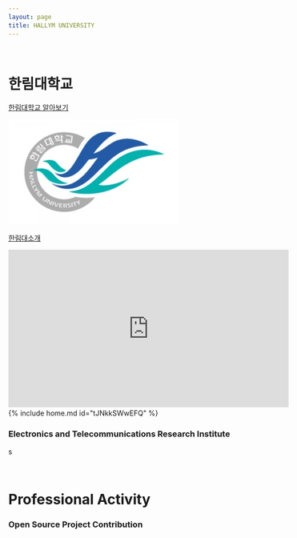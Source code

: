 ```yaml
---
layout: page
title: HALLYM UNIVERSITY
---
```


<br/>


# 한림대학교
[한림대학교 알아보기](https://www.hallym.ac.kr)
	
![한림대](https://raw.githubusercontent.com/geniee2/geniee2.github.io/master/assets/img/hl.jpeg)

[한림대소개](https://www.youtube.com/watch?v=vwW2vHEwRYo)



<iframe width="560" height="315" src="https://www.youtube.com/embed/" frameborder="0" allowfullscreen></iframe>
 {% include home.md id="tJNkkSWwEFQ" %}  



### Electronics and Telecommunications Research Institute
s

<br/>

# Professional Activity

### Open Source Project Contribution


### 

### 

###

### 


<br/>


